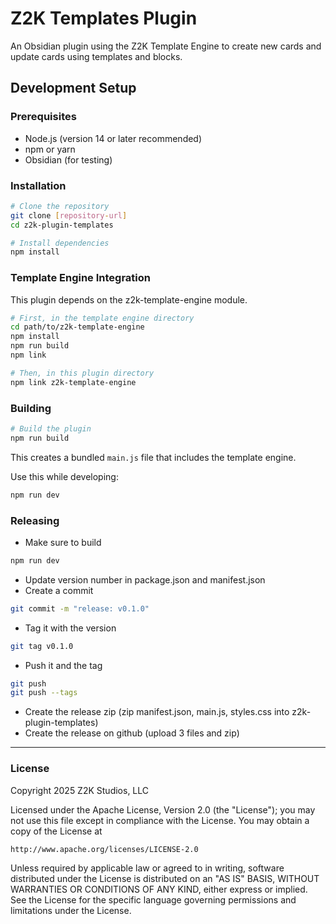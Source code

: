 # Z2K Templates Plugin

An Obsidian plugin using the Z2K Template Engine to create new cards and update cards using templates and blocks.

## Development Setup

### Prerequisites
- Node.js (version 14 or later recommended)
- npm or yarn
- Obsidian (for testing)

### Installation
```bash
# Clone the repository
git clone [repository-url]
cd z2k-plugin-templates

# Install dependencies
npm install
```

### Template Engine Integration

This plugin depends on the z2k-template-engine module.

```bash
# First, in the template engine directory
cd path/to/z2k-template-engine
npm install
npm run build
npm link

# Then, in this plugin directory
npm link z2k-template-engine
```

### Building
```bash
# Build the plugin
npm run build
```

This creates a bundled `main.js` file that includes the template engine.

Use this while developing:
```bash
npm run dev
```


### Releasing
- Make sure to build
```bash
npm run dev
```
- Update version number in package.json and manifest.json
- Create a commit
```bash
git commit -m "release: v0.1.0"
```
- Tag it with the version
```bash
git tag v0.1.0
```
- Push it and the tag
```bash
git push
git push --tags
```
- Create the release zip (zip manifest.json, main.js, styles.css into z2k-plugin-templates)
- Create the release on github (upload 3 files and zip)




---
### License
Copyright 2025 Z2K Studios, LLC

Licensed under the Apache License, Version 2.0 (the "License");
you may not use this file except in compliance with the License.
You may obtain a copy of the License at

	http://www.apache.org/licenses/LICENSE-2.0

Unless required by applicable law or agreed to in writing, software
distributed under the License is distributed on an "AS IS" BASIS,
WITHOUT WARRANTIES OR CONDITIONS OF ANY KIND, either express or implied.
See the License for the specific language governing permissions and
limitations under the License.
